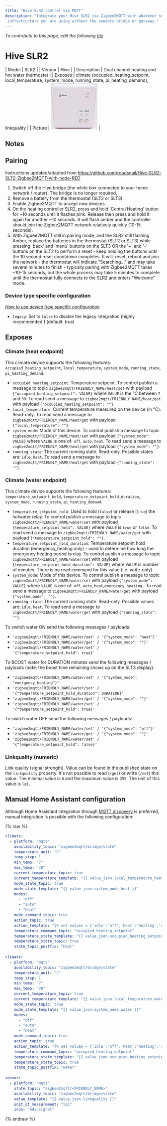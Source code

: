 ```yaml
---
title: "Hive SLR2 control via MQTT"
description: "Integrate your Hive SLR2 via Zigbee2MQTT with whatever smart home
 infrastructure you are using without the vendors bridge or gateway."
---
```


*To contribute to this page, edit the following
[file](https://github.com/Koenkk/zigbee2mqtt.io/blob/master/docs/devices/SLR2.md)*

# Hive SLR2

| Model | SLR2  |
| Vendor  | Hive  |
| Description | Dual channel heating and hot water thermostat |
| Exposes | climate (occupied_heating_setpoint, local_temperature, system_mode, running_state, pi_heating_demand), linkquality |
| Picture | ![Hive SLR2](../images/devices/SLR2.jpg) |

## Notes

## Pairing 

Instructions updated/adapted from https://github.com/roadsnail/Hive-SLR2-SLT2-Zigbee2MQTT-with-node-RED

1. Switch off the Hive bridge (the white box connected to your home network / router).  The bridge is no longer required.
2. Remove a battery from the thermostat (SLT2 or SLT3).
3. Enable Zigbee2MQTT to accept new devices.
4. On the heating controller SLR2, press and hold 'Central Heating' button for ~10 seconds until it flashes pink. Release then press and hold it again for another ~10 seconds. It will flash amber and the controller should join the Zigbee2MQTT network relatively quickly (10-15 seconds).
5. With Zigbee2MQTT still in pairing mode, and the SLR2 still flashing Amber, replace the batteries in the thermostat (SLT2 or SLT3) while pressing 'back' and 'menu' buttons on the SLT3 OR the '+' and '-' buttons on the SLT2 to perform a reset - keep holding the buttons until the 10 second reset countdown completes. It will, reset, reboot and join the network - the thermostat will indicate "Searching..." and may take several minutes to finish - typically pairing with Zigbee2MQTT takes ~10-15 seconds, but the whole process may take 5 minutes to complete until the thermostat fully connects to the SLR2 and enters "Welcome" mode.


### Device type specific configuration
*[How to use device type specific configuration](../information/configuration.md)*

* `legacy`: Set to `false` to disable the legacy integration (highly recommended!) (default: true)



## Exposes

### Climate (heat endpoint)
This climate device supports the following features: `occupied_heating_setpoint`, `local_temperature`, `system_mode`, `running_state`, `pi_heating_demand`.
- `occupied_heating_setpoint`: Temperature setpoint. To control publish a message to topic `zigbee2mqtt/FRIENDLY_NAME/heat/set` with payload `{"occupied_heating_setpoint": VALUE}` where `VALUE` is the °C between `7` and `30`. To read send a message to `zigbee2mqtt/FRIENDLY_NAME/heat/get` with payload `{"occupied_heating_setpoint": ""}`.
- `local_temperature`: Current temperature measured on the device (in °C). Read-only. To read send a message to `zigbee2mqtt/FRIENDLY_NAME/heat/get` with payload `{"local_temperature": ""}`.
- `system_mode`: Mode of this device. To control publish a message to topic `zigbee2mqtt/FRIENDLY_NAME/heat/set` with payload `{"system_mode": VALUE}` where `VALUE` is one of: `off`, `auto`, `heat`. To read send a message to `zigbee2mqtt/FRIENDLY_NAME/heat/get` with payload `{"system_mode": ""}`.
- `running_state`: The current running state. Read-only. Possible states are: `idle`, `heat`. To read send a message to `zigbee2mqtt/FRIENDLY_NAME/heat/get` with payload `{"running_state": ""}`.

### Climate (water endpoint)
This climate device supports the following features: `temperature_setpoint_hold`, `temperature_setpoint_hold_duration`, `system_mode`, `running_state`, `pi_heating_demand`.
- `temperature_setpoint_hold`: Used to hold (`false`) or release (`true`) the hotwater relay. To control publish a message to topic `zigbee2mqtt/FRIENDLY_NAME/water/set` with payload `{temperature_setpoint_hold": VALUE}` where `VALUE` is `true` or  `false`. To read send a message to `zigbee2mqtt/FRIENDLY_NAME/water/get` with payload `{"temperature_setpoint_hold": ""}`.
- `temperature_setpoint_hold_duration`: Temperature setpoint hold duration (emergency_heating only) - used to determine how long the emergency heating period isrelay. To control publish a message to topic `zigbee2mqtt/FRIENDLY_NAME/water/set` with payload `{temperature_setpoint_hold_duration": VALUE}` where `VALUE` is number of minutes. There is no read command for this value (i.e. write-only).
- `system_mode`: Mode of this device. To control publish a message to topic `zigbee2mqtt/FRIENDLY_NAME/water/set` with payload `{"system_mode": VALUE}` where `VALUE` is one of: `off`, `auto`, `heat`,`emergency_heating` . To read send a message to `zigbee2mqtt/FRIENDLY_NAME/water/get` with payload `{"system_mode": ""}`.
- `running_state`: The current running state. Read-only. Possible values are: `idle`, `heat`. To read send a message to `zigbee2mqtt/FRIENDLY_NAME/water/get` with payload `{"running_state": ""}`.

To switch water ON send the following messages / payloads:
- `'zigbee2mqtt/FRIENDLY_NAME/water/set' / '{"system_mode": "heat"}'`
- `'zigbee2mqtt/FRIENDLY_NAME/water/get' / '{"system_mode": ""}'`
- `'zigbee2mqtt/FRIENDLY_NAME/water/set' / '{"temperature_setpoint_hold": true}'`

To BOOST water for DURATION minutes send the following messages / payloads (note: the boost time remaining shows up on the SLT3 display):
- `'zigbee2mqtt/FRIENDLY_NAME/water/set' / '{"system_mode": "emergency_heating"}'`
- `'zigbee2mqtt/FRIENDLY_NAME/water/set' / '{"temperature_setpoint_hold_duration": DURATION}'`
- `'zigbee2mqtt/FRIENDLY_NAME/water/get' / '{"system_mode": ""}'`
- `'zigbee2mqtt/FRIENDLY_NAME/water/set' / '{"temperature_setpoint_hold": true}'`

To switch water OFF send the following messages / payloads:
- `'zigbee2mqtt/FRIENDLY_NAME/water/set' / '{"system_mode": "off"}'`
- `'zigbee2mqtt/FRIENDLY_NAME/water/get' / '{"system_mode": ""}'`
- `'zigbee2mqtt/FRIENDLY_NAME/water/set' / '{"temperature_setpoint_hold": false}'`

### Linkquality (numeric)
Link quality (signal strength).
Value can be found in the published state on the `linkquality` property.
It's not possible to read (`/get`) or write (`/set`) this value.
The minimal value is `0` and the maximum value is `255`.
The unit of this value is `lqi`.

## Manual Home Assistant configuration
Although Home Assistant integration through [MQTT discovery](../integration/home_assistant) is preferred,
manual integration is possible with the following configuration:


{% raw %}
```yaml
climate:
  - platform: "mqtt"
    availability_topic: "zigbee2mqtt/bridge/state"
    temperature_unit: "C"
    temp_step: 1
    min_temp: "7"
    max_temp: "30"
    current_temperature_topic: true
    current_temperature_template: "{{ value_json.local_temperature_heat }}"
    mode_state_topic: true
    mode_state_template: "{{ value_json.system_mode_heat }}"
    modes: 
      - "off"
      - "auto"
      - "heat"
    mode_command_topic: true
    action_topic: true
    action_template: "{% set values = {'idle':'off','heat':'heating','cool':'cooling','fan only':'fan'} %}{{ values[value_json.running_state_heat] }}"
    temperature_command_topic: "occupied_heating_setpoint"
    temperature_state_template: "{{ value_json.occupied_heating_setpoint_heat }}"
    temperature_state_topic: true
    state_topic_postfix: "heat"

climate:
  - platform: "mqtt"
    availability_topic: "zigbee2mqtt/bridge/state"
    temperature_unit: "C"
    temp_step: 1
    min_temp: "7"
    max_temp: "30"
    current_temperature_topic: true
    current_temperature_template: "{{ value_json.local_temperature_water }}"
    mode_state_topic: true
    mode_state_template: "{{ value_json.system_mode_water }}"
    modes: 
      - "off"
      - "auto"
      - "heat"
    mode_command_topic: true
    action_topic: true
    action_template: "{% set values = {'idle':'off','heat':'heating','cool':'cooling','fan only':'fan'} %}{{ values[value_json.running_state_water] }}"
    temperature_command_topic: "occupied_heating_setpoint"
    temperature_state_template: "{{ value_json.occupied_heating_setpoint_water }}"
    temperature_state_topic: true
    state_topic_postfix: "water"

sensor:
  - platform: "mqtt"
    state_topic: "zigbee2mqtt/<FRIENDLY_NAME>"
    availability_topic: "zigbee2mqtt/bridge/state"
    value_template: "{{ value_json.linkquality }}"
    unit_of_measurement: "lqi"
    icon: "mdi:signal"
```
{% endraw %}


